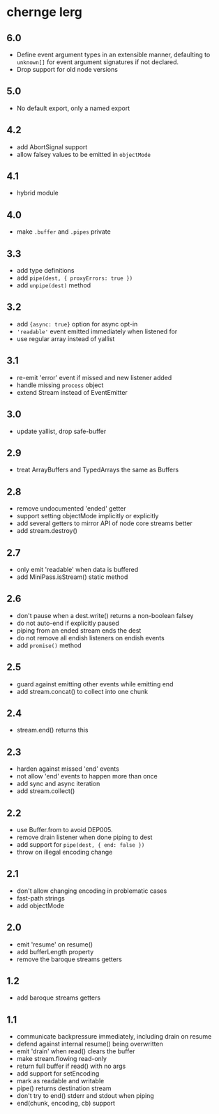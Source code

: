 # chernge lerg

## 6.0

- Define event argument types in an extensible manner, defaulting
  to `unknown[]` for event argument signatures if not declared.
- Drop support for old node versions

## 5.0

- No default export, only a named export

## 4.2

- add AbortSignal support
- allow falsey values to be emitted in `objectMode`

## 4.1

- hybrid module

## 4.0

- make `.buffer` and `.pipes` private

## 3.3

- add type definitions
- add `pipe(dest, { proxyErrors: true })`
- add `unpipe(dest)` method

## 3.2

- add `{async: true}` option for async opt-in
- `'readable'` event emitted immediately when listened for
- use regular array instead of yallist

## 3.1

- re-emit 'error' event if missed and new listener added
- handle missing `process` object
- extend Stream instead of EventEmitter

## 3.0

- update yallist, drop safe-buffer

## 2.9

- treat ArrayBuffers and TypedArrays the same as Buffers

## 2.8

- remove undocumented 'ended' getter
- support setting objectMode implicitly or explicitly
- add several getters to mirror API of node core streams better
- add stream.destroy()

## 2.7

- only emit 'readable' when data is buffered
- add MiniPass.isStream() static method

## 2.6

- don't pause when a dest.write() returns a non-boolean falsey
- do not auto-end if explicitly paused
- piping from an ended stream ends the dest
- do not remove all endish listeners on endish events
- add `promise()` method

## 2.5

- guard against emitting other events while emitting end
- add stream.concat() to collect into one chunk

## 2.4

- stream.end() returns this

## 2.3

- harden against missed 'end' events
- not allow 'end' events to happen more than once
- add sync and async iteration
- add stream.collect()

## 2.2

- use Buffer.from to avoid DEP005.
- remove drain listener when done piping to dest
- add support for `pipe(dest, { end: false })`
- throw on illegal encoding change

## 2.1

- don't allow changing encoding in problematic cases
- fast-path strings
- add objectMode

## 2.0

- emit 'resume' on resume()
- add bufferLength property
- remove the baroque streams getters

## 1.2

- add baroque streams getters

## 1.1

- communicate backpressure immediately, including drain on resume
- defend against internal resume() being overwritten
- emit 'drain' when read() clears the buffer
- make stream.flowing read-only
- return full buffer if read() with no args
- add support for setEncoding
- mark as readable and writable
- pipe() returns destination stream
- don't try to end() stderr and stdout when piping
- end(chunk, encoding, cb) support
